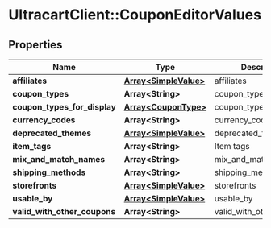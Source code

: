 # UltracartClient::CouponEditorValues

## Properties
Name | Type | Description | Notes
------------ | ------------- | ------------- | -------------
**affiliates** | [**Array&lt;SimpleValue&gt;**](SimpleValue.md) | affiliates | [optional] 
**coupon_types** | **Array&lt;String&gt;** | coupon_types | [optional] 
**coupon_types_for_display** | [**Array&lt;CouponType&gt;**](CouponType.md) | coupon_types_for_display | [optional] 
**currency_codes** | **Array&lt;String&gt;** | currency_codes | [optional] 
**deprecated_themes** | [**Array&lt;SimpleValue&gt;**](SimpleValue.md) | deprecated_themes | [optional] 
**item_tags** | **Array&lt;String&gt;** | Item tags | [optional] 
**mix_and_match_names** | **Array&lt;String&gt;** | mix_and_match_names | [optional] 
**shipping_methods** | **Array&lt;String&gt;** | shipping_methods | [optional] 
**storefronts** | [**Array&lt;SimpleValue&gt;**](SimpleValue.md) | storefronts | [optional] 
**usable_by** | [**Array&lt;SimpleValue&gt;**](SimpleValue.md) | usable_by | [optional] 
**valid_with_other_coupons** | **Array&lt;String&gt;** | valid_with_other_coupons | [optional] 


